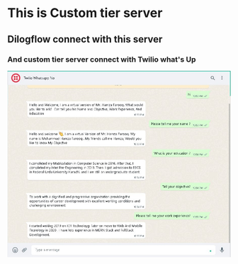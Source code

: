 <h1>This is Custom tier server </h1>
<h2>Dilogflow connect with this server </h2>
<h3>And custom tier server connect with Twilio what's Up</h3>
<img src="./img/whats up twilio.jpg" alt="">
